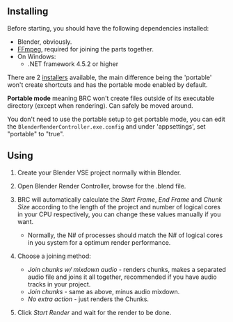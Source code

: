 ## Installing

Before starting, you should have the following dependencies installed:

- Blender, obviously.
- [FFmpeg](https://ffmpeg.org/download.html), required for joining the parts together. 
- On Windows:
   * .NET framework 4.5.2 or higher

There are 2 [installers](https://github.com/RedRaptor93/BlenderRenderController/releases/latest) available, the main difference being the 'portable' won't create shortcuts and has the portable mode enabled by default.

**Portable mode** meaning BRC won't create files outside of its executable directory (except when rendering). Can safely be moved around.

You don't need to use the portable setup to get portable mode, you can edit the `BlenderRenderController.exe.config` and under 'appsettings', set "portable" to "true".

## Using
1. Create your Blender VSE project normally within Blender.
 
2. Open Blender Render Controller, browse for the .blend file.
 
3. BRC will automatically calculate the *Start Frame*, *End Frame* and *Chunk Size* according to the length of the project and number of logical cores in your CPU respectively, you can change these values manually if you want.

   - Normally, the N# of processes should match the N# of logical cores in you system for a optimum render performance.
 
4. Choose a joining method:

   - *Join chunks w/ mixdown audio* - renders chunks, makes a separated audio file and joins it all together, recommended if you have audio tracks in your project.
   - *Join chunks* - same as above, minus audio mixdown.
   - *No extra action* - just renders the Chunks.
 
5. Click *Start Render* and wait for the render to be done.
